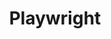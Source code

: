 ---
created: '2025-09-16T15:05:15.652262'
modified: '2025-09-18T19:22:51.570234'
ship_factor: 5
subtype: mcp-servers
tags: []
title: Playwright
type: tool
version: 1
---